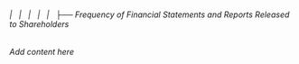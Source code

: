 ###### |   |   |   |   |   ├── Frequency of Financial Statements and Reports Released to Shareholders

*Add content here*